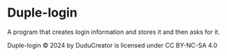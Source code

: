 # Duple-login
A program that creates login information and stores it and then asks for it.

Duple-login © 2024 by DuduCreator is licensed under CC BY-NC-SA 4.0 
